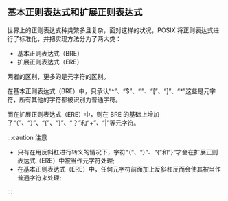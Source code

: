 ## 基本正则表达式和扩展正则表达式

世界上的正则表达式种类繁多且复杂，面对这样的状况，POSIX 将正则表达式进行了标准化，并把实现方法分为了两大类：

- 基本正则表达式（BRE）
- 扩展正则表达式（ERE）

两者的区别，更多的是元字符的区别。

在基本正则表达式（BRE）中，只承认“^”、“\$”、“.”、“[”、“]”、“\*”这些是元字符，所有其他的字符都被识别为普通字符。

而在扩展正则表达式（ERE）中，则在 BRE 的基础上增加了“（”、“）”、“{”、“}”、“？”和“+”、“|”等元字符。

:::caution 注意

- 只有在用反斜杠进行转义的情况下，字符“（”、“）”、“{”和“}”才会在扩展正则表达式（ERE）中被当作元字符处理;
- 在基本正则表达式（ERE）中，任何元字符前面加上反斜杠反而会使其被当作普通字符来处理;

:::
